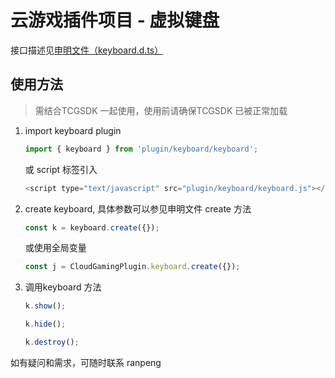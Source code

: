 # 云游戏插件项目 - 虚拟键盘

接口描述见[申明文件（keyboard.d.ts）](./keyboard.d.ts)

## 使用方法

> 需结合TCGSDK 一起使用，使用前请确保TCGSDK 已被正常加载

1. import keyboard plugin 

    ```javascript
    import { keyboard } from 'plugin/keyboard/keyboard';
    ```
    或 script 标签引入
    ```javascript
    <script type="text/javascript" src="plugin/keyboard/keyboard.js"></script>
    ```

2. create keyboard, 具体参数可以参见申明文件 create 方法

    ```javascript
    const k = keyboard.create({});
    ```
    或使用全局变量
    ```javascript
    const j = CloudGamingPlugin.keyboard.create({});
    ```

3. 调用keyboard 方法

    ```javascript
    k.show();

    k.hide();

    k.destroy();
    ```


如有疑问和需求，可随时联系 ranpeng